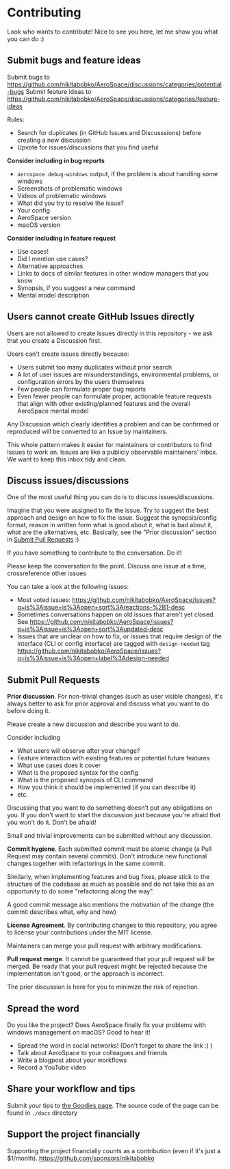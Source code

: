# Contributing

Look who wants to contribute! Nice to see you here, let me show you what you can do :)

## Submit bugs and feature ideas

Submit bugs to https://github.com/nikitabobko/AeroSpace/discussions/categories/potential-bugs
Submit feature ideas to https://github.com/nikitabobko/AeroSpace/discussions/categories/feature-ideas

Rules:
* Search for duplicates (in GitHub Issues and Discusssions) before creating a new discussion
* Upvote for issues/discussions that you find useful

**Consider including in bug reports**

* `aerospace debug-windows` output, if the problem is about handling some windows
* Screenshots of problematic windows
* Videos of problematic windows
* What did you try to resolve the issue?
* Your config
* AeroSpace version
* macOS version

**Consider including in feature request**

* Use cases!
* Did I mention use cases?
* Alternative approaches
* Links to docs of similar features in other window managers that you know
* Synopsis, if you suggest a new command
* Mental model description

## Users cannot create GitHub Issues directly

Users are not allowed to create Issues directly in this repository - we ask that you create a Discussion first.

Users can't create issues directly because:
- Users submit too many duplicates without prior search
- A lot of user issues are misunderstandings, environmental problems, or configuration errors by the users themselves
- Few people can formulate proper bug reports
- Even fewer people can formulate proper, actionable feature requests that align with other existing/planned features and the overall AeroSpace mental model

Any Discussion which clearly identifies a problem and can be confirmed or reproduced will be converted to an Issue by maintainers.

This whole pattern makes it easier for maintainers or contributors to find issues to work on.
Issues are like a publicly observable maintainers' inbox.
We want to keep this inbox tidy and clean.

## Discuss issues/discussions

One of the most useful thing you can do is to discuss issues/discussions.

Imagine that you were assigned to fix the issue.
Try to suggest the best approach and design on how to fix the issue.
Suggest the synopsis/config format, reason in written form what is good about it, what is bad about it, what are the alternatives, etc.
Basically, see the "Prior discussion" section in [Submit Pull Requests](#submit-pull-requests) :)

If you have something to contribute to the conversation. Do it!

Please keep the conversation to the point. Discuss one issue at a time, crossreference other issues

You can take a look at the following issues:

* Most voted issues: https://github.com/nikitabobko/AeroSpace/issues?q=is%3Aissue+is%3Aopen+sort%3Areactions-%2B1-desc
* Sometimes conversations happen on old issues that aren’t yet closed. See https://github.com/nikitabobko/AeroSpace/issues?q=is%3Aissue+is%3Aopen+sort%3Aupdated-desc
* Issues that are unclear on how to fix, or issues that require design of the interface (CLI or config interface) are tagged with `design-needed` tag https://github.com/nikitabobko/AeroSpace/issues?q=is%3Aissue+is%3Aopen+label%3Adesign-needed

## Submit Pull Requests

**Prior discussion**. For non-trivial changes (such as user visible changes), it's always better to ask for prior approval and discuss what you want to do before doing it.

Please create a new discussion and describe you want to do.

Consider including

* What users will observe after your change?
* Feature interaction with existing features or potential future features
* What use cases does it cover
* What is the proposed syntax for the config
* What is the proposed synopsis of CLI command
* How you think it should be implemented (if you can describe it)
* etc.

Discussing that you want to do something doesn't put any obligations on you. If you don't want to start the discussion just because you're afraid that you won't do it. Don't be afraid!

Small and trivial improvements can be submitted without any discussion.

**Commit hygiene**. Each submitted commit must be atomic change (a Pull Request may contain several commits). Don't introduce new functional changes together with refactorings in the same commit.

Similarly, when implementing features and bug fixes, please stick to the structure of the codebase as much as possible and do not take this as an opportunity to do some "refactoring along the way".

A good commit message also mentions the motivation of the change (the commit describes what, why and how)

**License Agreement**. By contributing changes to this repository, you agree to license your contributions under the MIT license.

Maintainers can merge your pull request with arbitrary modifications.

**Pull request merge**. It cannot be guaranteed that your pull request will be merged.
Be ready that your pull request might be rejected because the implementation isn't good, or the approach is incorrect.

The prior discussion is here for you to minimize the risk of rejection.

## Spread the word

Do you like the project? Does AeroSpace finally fix your problems with windows management on macOS? Good to hear it!

* Spread the word in social networks! (Don't forget to share the link :) )
* Talk about AeroSpace to your colleagues and friends
* Write a blogpost about your workflows
* Record a YouTube video

## Share your workflow and tips

Submit your tips to [the Goodies page](https://nikitabobko.github.io/AeroSpace/goodies). The source code of the page can be found in `./docs` directory

## Support the project financially

Supporting the project financially counts as a contribution (even if it's just a $1/month). https://github.com/sponsors/nikitabobko
